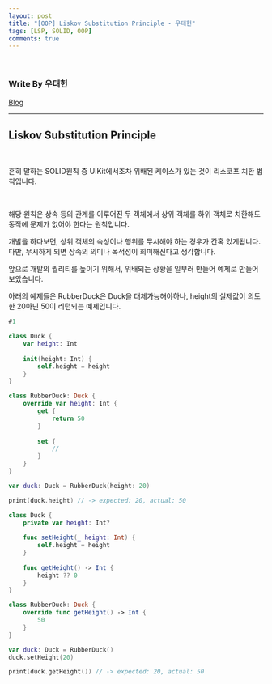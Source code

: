 ```yaml
---
layout: post
title: "[OOP] Liskov Substitution Principle - 우태헌"
tags: [LSP, SOLID, OOP]
comments: true
---
```


<br/>

### Write By 우태헌
[Blog](https://oen0609.tistory.com/41)

***

## Liskov Substitution Principle

<br/>

흔히 말하는 SOLID원칙 중 UIKit에서조차 위배된 케이스가 있는 것이 리스코프 치환 법칙입니다.

<br/>

해당 원칙은 상속 등의 관계를 이루어진 두 객체에서 상위 객체를 하위 객체로 치환해도 동작에 문제가 없어야 한다는 원칙입니다.

개발을 하다보면, 상위 객체의 속성이나 행위를 무시해야 하는 경우가 간혹 있게됩니다. 다만, 무시하게 되면 상속의 의미나 목적성이 희미해진다고 생각합니다.

앞으로 개발의 퀄리티를 높이기 위해서, 위배되는 상황을 일부러 만들어 예제로 만들어보았습니다.   



아래의 예제들은 RubberDuck은 Duck을 대체가능해야하나, height의 실제값이 의도한 20아닌 50이 리턴되는 예제입니다.

```swift
#1

class Duck {
    var height: Int
    
    init(height: Int) {
        self.height = height
    }
}

class RubberDuck: Duck {
    override var height: Int {
        get {
            return 50
        }
        
        set {
            //
        }
    }
}

var duck: Duck = RubberDuck(height: 20)

print(duck.height) // -> expected: 20, actual: 50

```

```swift
class Duck {
    private var height: Int?
    
    func setHeight(_ height: Int) {
        self.height = height
    }
    
    func getHeight() -> Int {
        height ?? 0
    }
}

class RubberDuck: Duck {
    override func getHeight() -> Int {
        50
    }
}

var duck: Duck = RubberDuck()
duck.setHeight(20)

print(duck.getHeight()) // -> expected: 20, actual: 50

```
